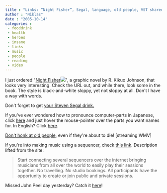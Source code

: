 ```yaml
---
title : "Links: “Night Fisher”, Segal, language, old people, VST shared, Peel"
author : "Niklas"
date : "2005-10-14"
categories : 
 - fooddrink
 - health
 - heroes
 - insane
 - links
 - music
 - people
 - reading
 - video
---
```


I just ordered "[Night Fisher](http://www.amazon.com/exec/obidos/redirect?link_code=ur2&camp=1789&tag=niklasblog-20&creative=9325&path=tg/detail/-/1560977191)![](http://www.assoc-amazon.com/e/ir?t=niklasblog-20&l=ur2&o=1)", a graphic novel by R. Kikuo Johnson, that looks very interesting. Check the URL out, and while there, look some in the book. The style is black-and-white sloppy, yet not sloppy at all. Don't I have a way with words.

Don't forget to get [your Steven Segal drink.](http://www.xoxide.com/lightning-bolt-asian-experiance.html)

If you've ever wondered how to pronounce computer-parts in Japanese, click [here](http://www.languageguide.org/im/computer/jp) and just hover the mouse-pointer over the parts you want names for. In English? Click [here](http://www.languageguide.org/im/computer/eng).

[Don't honk at old people](http://www.chilloutzone.de/files/05100608.html), even if they're about to die! \[streaming WMV\]

If you're into making music using a sequencer, check [this link](http://www.vstunnel.com/en). Description lifted from the site:

> Start connecting several sequencers over the internet bringing musicians from all over the world to easily play their sessions together. No travelling. No studio bookings. All participants have the opportunity to create or join public and private sessions.

Missed John Peel day yesterday? Catch it [here](http://www.bbc.co.uk/radio1/johnpeel/johnpeelday/2005/onr1)!
